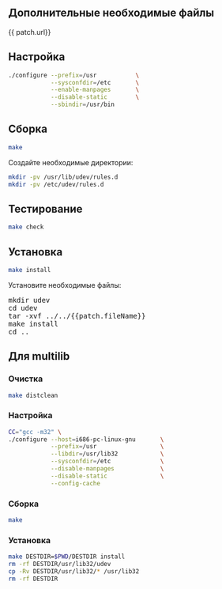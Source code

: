 <package-info :package="package" instsize showsbu2 ></package-info>

<script>
		new Vue({
		el: '#main',
		data: { package: {}, patch: {} },
		mounted: function () {
				this.getPackage('eudev');
				this.getBzipPatch();
		},
		methods: {
			getPackage: function(name) {
					getPackage(name)
					.then(response => this.package = response);
			},
			getBzipPatch: function() {
					getPackage('udev')
					.then(response => this.patch = response);
			},
		}
  })
</script>

## Дополнительные необходимые файлы

<a :href="patch.url">{{ patch.url}}</a>

## Настройка


```bash
./configure --prefix=/usr           \
            --sysconfdir=/etc       \
            --enable-manpages       \
            --disable-static        \
            --sbindir=/usr/bin 
```

## Сборка


```bash
make
```

Создайте необходимые директории:

```bash
mkdir -pv /usr/lib/udev/rules.d
mkdir -pv /etc/udev/rules.d
```

## Тестирование

```bash
make check
```

## Установка

```bash
make install
```

Установите необходимые файлы:

<pre class="pre">
mkdir udev
cd udev
tar -xvf ../../{{patch.fileName}}
make install
cd ..
</pre>
 
## Для multilib

### Очистка

```bash
make distclean
```

### Настройка

```bash
CC="gcc -m32" \
./configure --host=i686-pc-linux-gnu       \
            --prefix=/usr                  \
            --libdir=/usr/lib32            \
            --sysconfdir=/etc              \
            --disable-manpages             \
            --disable-static               \
            --config-cache
```

### Сборка 

```bash
make
```

### Установка

```bash
make DESTDIR=$PWD/DESTDIR install
rm -rf DESTDIR/usr/lib32/udev
cp -Rv DESTDIR/usr/lib32/* /usr/lib32
rm -rf DESTDIR
```
